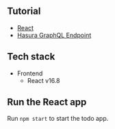 Tutorial
--------

- [React](https://learn.hasura.io/graphql/react-apollo-components/introduction)
- [Hasura GraphQL Endpoint](https://learn.hasura.io/graphql)

Tech stack
----------

- Frontend
    - React v16.8

Run the React app
-----------------

Run `npm start` to start the todo app.